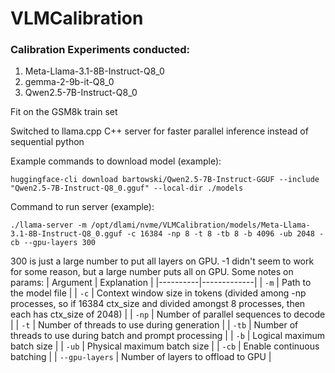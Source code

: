 # VLMCalibration

### Calibration Experiments conducted:

1. Meta-Llama-3.1-8B-Instruct-Q8_0
2. gemma-2-9b-it-Q8_0
3. Qwen2.5-7B-Instruct-Q8_0

Fit on the GSM8k train set

Switched to llama.cpp C++ server for faster parallel inference instead of sequential python

Example commands to download model (example):
```
huggingface-cli download bartowski/Qwen2.5-7B-Instruct-GGUF --include "Qwen2.5-7B-Instruct-Q8_0.gguf" --local-dir ./models
```

Command to run server (example):
```
./llama-server -m /opt/dlami/nvme/VLMCalibration/models/Meta-Llama-3.1-8B-Instruct-Q8_0.gguf -c 16384 -np 8 -t 8 -tb 8 -b 4096 -ub 2048 -cb --gpu-layers 300
```

300 is just a large number to put all layers on GPU. -1 didn't seem to work for some reason, but a large number puts all on GPU. Some notes on params:
| Argument | Explanation |
|----------|-------------|
| `-m` | Path to the model file |
| `-c` | Context window size in tokens (divided among -np processes, so if 16384 ctx_size and divided amongst 8 processes, then each has ctx_size of 2048) |
| `-np` | Number of parallel sequences to decode |
| `-t` | Number of threads to use during generation |
| `-tb` | Number of threads to use during batch and prompt processing |
| `-b` | Logical maximum batch size |
| `-ub` | Physical maximum batch size |
| `-cb` | Enable continuous batching |
| `--gpu-layers` | Number of layers to offload to GPU |







